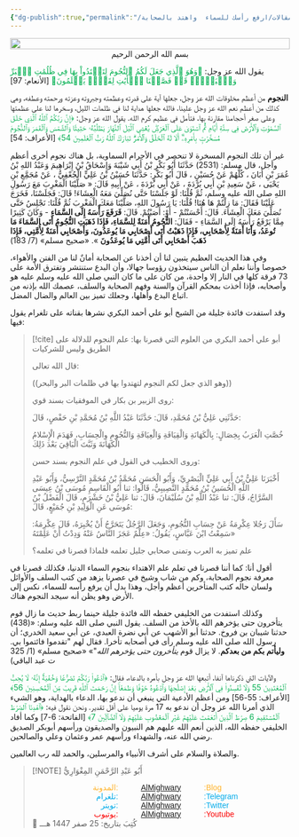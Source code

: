 ```yaml
---
{"dg-publish":true,"permalink":"/مقالات/ارفع رأسك للسماء  واهتد بالصحابة📝/","noteIcon":"✨"}
---
```



<div style=" display: flex; justify-content: center;">
<img style="width:100%; object-fit: cover; object-position: bottom;" src="https://images.unsplash.com/photo-1594906832549-389bd07901c7?q=80&w=688&auto=format&fit=crop&ixlib=rb-4.1.0&ixid=M3wxMjA3fDB8MHxwaG90by1wYWdlfHx8fGVufDB8fHx8fA%3D%3D"/>
</div>
<center>بسم الله الرحمن الرحيم</center>

يقول الله عز وجل: <font color="#00b050">﴿وَهُوَ ٱلَّذِي جَعَلَ لَكُمُ ٱلنُّجُومَ لِتَهۡتَدُواْ بِهَا فِي ظُلُمَٰتِ ٱلۡبَرِّ وَٱلۡبَحۡرِۗ قَدۡ فَصَّلۡنَا ٱلۡأٓيَٰتِ لِقَوۡمٖ يَعۡلَمُونَ﴾</font> [الأنعام: 97]

**النجوم** من أعظم مخلوقات الله عز وجل، جعلها آية على قدرته وعظمته وجبروته وعزته ورحمته وعطفه، وهي كذلك من أعظم نعم الله عز وجل علينا، فالله جعلها هداية لنا في ظلمات الليل، وسخرها لنا على عظمتها وعلى صغر أحجامنا مقارنة بها، فتأمل في عظيم كرم الله. يقول الله عز وجل: <font color="#00b050">﴿إِنَّ رَبَّكُمُ ٱللَّهُ ٱلَّذِي خَلَقَ ٱلسَّمَٰوَٰتِ وَٱلۡأَرۡضَ فِي سِتَّةِ أَيَّامٖ ثُمَّ ٱسۡتَوَىٰ عَلَى ٱلۡعَرۡشِۖ يُغۡشِي ٱلَّيۡلَ ٱلنَّهَارَ يَطۡلُبُهُۥ حَثِيثٗا وَٱلشَّمۡسَ وَٱلۡقَمَرَ وَٱلنُّجُومَ مُسَخَّرَٰتِۭ بِأَمۡرِهِۦٓۗ أَلَا لَهُ ٱلۡخَلۡقُ وَٱلۡأَمۡرُۗ تَبَارَكَ ٱللَّهُ رَبُّ ٱلۡعَٰلَمِينَ 54﴾</font> [الأعراف: 54]

غير أن تلك النجوم المسخرة لا تنحصر في الأجرام السماوية، بل هناك نجوم أخرى أعظم وأجل، قال مسلم:
(2531) حَدَّثَنَا أَبُو بَكْرِ بْنُ أَبِي شَيْبَةَ وَإِسْحَاقُ بْنُ إِبْرَاهِيمَ وَعَبْدُ اللهِ بْنُ عُمَرَ بْنِ أَبَانَ ، كُلُّهُمْ عَنْ حُسَيْنٍ ، قَالَ أَبُو بَكْرٍ: حَدَّثَنَا حُسَيْنُ بْنُ عَلِيٍّ الْجُعْفِيُّ ، عَنْ مُجَمَِّعِ بْنِ يَحْيَى ، عَنْ سَعِيدِ بْنِ أَبِي بُرْدَةَ ، عَنْ أَبِي بُرْدَةَ ، عَنْ أَبِيهِ قَالَ: « صَلَّيْنَا الْمَغْرِبَ مَعَ رَسُولِ اللهِ صلى الله عليه وسلم، ثُمَّ قُلْنَا: لَوْ جَلَسْنَا حَتَّى نُصَلِّيَ مَعَهُ الْعِشَاءَ! قَالَ: فَجَلَسْنَا، فَخَرَجَ عَلَيْنَا فَقَالَ: مَا زِلْتُمْ هَا هُنَا! قُلْنَا: يَا رَسُولَ اللهِ، صَلَّيْنَا مَعَكَ الْمَغْرِبَ ثُمَّ قُلْنَا: نَجْلِسُ حَتَّى نُصَلِّيَ مَعَكَ الْعِشَاءَ. قَالَ: أَحْسَنْتُمْ - أَوْ: أَصَبْتُمْ. قَالَ: **فَرَفَعَ رَأْسَهُ إِلَى السَّمَاءِ** - وَكَانَ كَثِيرًا مِمَّا يَرْفَعُ رَأْسَهُ إِلَى السَّمَاءِ - فَقَالَ: **النُّجُومُ أَمَنَةٌ لِلسَّمَاءِ، فَإِذَا ذَهَبَتِ النُّجُومُ أَتَى السَّمَاءَ مَا تُوعَدُ، وَأَنَا أَمَنَةٌ لِأَصْحَابِي، فَإِذَا ذَهَبْتُ أَتَى أَصْحَابِي مَا يُوعَدُونَ، وَأَصْحَابِي أَمَنَةٌ لِأُمَّتِي، فَإِذَا ذَهَبَ أَصْحَابِي أَتَى أُمَّتِي مَا يُوعَدُونَ** ».
«صحيح مسلم» (7/ 183)

وفي هذا الحديث العظيم يتبين لنا أن أخذنا عن الصحابة أمانٌ لنا من الفتن والأهواء، خصوصا وأننا نعلم أن الناس سيتخذون رؤوسا جهالا، وأن البدع ستنتشر وتفترق الأمة على 73 فرقة كلها في النار إلا واحدة، من كان على ما كان النبي صلى الله عليه وسلم عليه هو وأصحابه، فإذا أخذت بمحكم القرآن والسنة وفهم الصحابة والسلف، عصمك الله بإذنه من اتباع البدع وأهلها، وجعلك تميز بين العالم والضال المضل. 

وقد استفدت فائدة جليلة من الشيخ أبو علي أحمد البكري نشرها بقناته على تلغرام يقول فيها: 
> [!cite] أبو علي أحمد البكري
> من العلوم التي قصرنا بها:
> علم النجوم للدلالة على الطريق وليس للشركيات
> 
> قال الله تعالى:
> 
> ((وهو الذي جعل لكم النجوم لتهتدوا بها في ظلمات البر والبحر))
> 
> روى الزبير بن بكار في الموفقيات بسند قوي:
> 
> حَدَّثَنِي عَلِيُّ بْنُ مُحَمَّدِ، قَالَ: حَدَّثَنَا عَبْدُ اللَّهِ بْنُ مُحَمَّدِ بْنِ حَفْصٍ، قَالَ: 
> 
> خُصَّتِ الْعَرَبُ بِخِصَالٍ: بِالْكَهَانَةِ وَالْقِيَافَةِ وَالْعِيَافَةِ وَالنُّجُومِ وِالْحِسَابِ، فَهَدَمَ الْإِسْلامُ الْكَهَانَةَ وَثَبَّتَ الْبَاقِيَ بَعْدَ ذَلِكَ
> 
> وروى الخطيب في القول في علم النجوم بسند حسن:
> 
> أَخْبَرَنَا عَلِيُّ بْنُ أَبِي عَلِيٍّ الْبَصْرِيِّ، وَأَبُو الْحَسَنِ مُحَمَّدُ بْنُ مُحَمَّدٍ النَّرْسِيُّ، وَأَبُو عَبْدِ اللَّهِ الْحُسَينُ بْنُ مُحَمَّدٍ النَّصِيبِيُّ، قَالُوا: ثنا أَبُو الْقَاسِمِ مُوسَى بْنُ عِيسَى السَّرَّاجُ، قَالَ: ثنا عَبْدُ اللَّهِ بْنُ سُلَيْمَانَ، قَالَ: ثنا عَلِيُّ بْنُ خَشْرَمٍ، قَالَ الْفَضْلُ بْنُ مُوسَى عَنِ الْوَلِيدِ بْنِ جُمَيْعٍ، قَالَ: 
> 
> سَأَلَ رَجُلا عِكْرِمَةُ عَنْ حِسَابِ النُّجُومِ، وَجَعَلَ الرَّجُلُ يَتَحَرَّجُ أَنْ يُخْبِرَهُ، قَالَ عِكْرِمَةُ: سَمِعْتُ ابْنَ عَبَّاسٍ، يَقُولُ: «عِلْمٌ عَجَزَ النَّاسُ عَنْهُ وَدِدْتُ أَنْ عَلِمْتَهُ»
> 
> علم تميز به العرب وتمنى صحابي جليل تعلمه فلماذا قصرنا في تعلمه؟
> 
> 

أقول أنا: كما أننا قصرنا في تعلم علم الاهتداء بنجوم السماء الدنيا، فكذلك قصرنا في معرفة نجوم الصحابة، وكم من شاب وشيخ في عصرنا يزهد من كتب السلف والأوائل ولسان حاله كتب المتأخرين أعظم وأجل، وهذا بدل أن يرفع رأسه للسماء، نكس إلى الأرض وهو يظن أنه سيجد النجوم هناك. 

وكذلك استفدت من الخليفي حفظه الله فائدة جليلة حينما ربط حديث ما زال قوم يتأخرون حتى يؤخرهم الله بالأخذ من السلف. 
يقول النبي صلى الله عليه وسلم: «(438) حدثنا شيبان بن فروخ. حدثنا أبو الأشهب عن أبي نضرة العبدي، عن أبي سعيد الخدري؛ أن رسول الله صلى الله عليه وسلم رأى في أصحابه تأخرا. فقال لهم "تقدموا فائتموا بي. **وليأتم بكم من بعدكم**. لا يزال ‌قوم *‌يتأخرون حتى يؤخرهم الله*"»
   «صحيح مسلم» (1/ 325 ت عبد الباقي)

والآيات التي ذكرناها آنفا، أتبعها الله عز وجل بأمره بالدعاء، فقال: <font color="#00b050">﴿ٱدۡعُواْ رَبَّكُمۡ تَضَرُّعٗا وَخُفۡيَةًۚ إِنَّهُۥ لَا يُحِبُّ ٱلۡمُعۡتَدِينَ 55 وَلَا تُفۡسِدُواْ فِي ٱلۡأَرۡضِ بَعۡدَ إِصۡلَٰحِهَا وَٱدۡعُوهُ خَوۡفٗا وَطَمَعًاۚ إِنَّ رَحۡمَتَ ٱللَّهِ قَرِيبٞ مِّنَ ٱلۡمُحۡسِنِينَ 56﴾</font> [الأعراف: 55-56]
ومن أعظم الأدعية التي ينبغي أن ندعو بها، الدعاء بالهداية، وهو الشيء الذي أمرنا الله عز وجل أن ندعو به 17 مرة يوميا على أقل تقدير.
ونحن نقول فيه: <font color="#00b050">﴿ٱهۡدِنَا ٱلصِّرَٰطَ ٱلۡمُسۡتَقِيمَ 6 صِرَٰطَ ٱلَّذِينَ أَنۡعَمۡتَ عَلَيۡهِمۡ غَيۡرِ ٱلۡمَغۡضُوبِ عَلَيۡهِمۡ وَلَا ٱلضَّآلِّينَ 7﴾</font> [الفاتحة: 6-7]
وكما أفاد الخليفي حفظه الله، الذين أنعم الله عليهم هم النبيون والصديقون ورأسهم أبوبكر الصديق رضي الله عنه، والشهداء ورأسهم عمر وعثمان وعلي والصالحين.

والصلاة والسلام على أشرف الأنبياء والمرسلين، والحمد لله رب العالمين.

> [!NOTE]   أَبُو عَبْدِ الرَّحْمَنِ المِغْوَارِيُّ 
> <div style="display: flex; width: 100%; text-align: center; font-family: sans-serif;"> <div style="flex: 1; text-align: right; color: #ffb329;">المدونة:</div>     <div style="flex: 1;">    <a href="https://almighwary.netlify.app">AlMighwary</a>  </div><div style="flex: 1; text-align: left; color: #ffb329;">:Blog</div></div>
>     <div style="display: flex; width: 100%; text-align: center; font-family: sans-serif;"> <div style="flex: 1; text-align: right; color: #01abe9;">تلغرام:</div>      <div style="flex: 1;">        <a href="https://t.me/AlMighwary">AlMighwary</a>      </div>      <div style="flex: 1; text-align: left; color: #01abe9;">:Telegram</div>   </div>
>    
>    <div style="display: flex; width: 100%; text-align: center; font-family: sans-serif;">     <div style="flex: 1; text-align: right; color: #01abe9;">تويتر:</div>      <div style="flex: 1;">       <a href="https://x.com/AlMighwary">AlMighwary</a>      </div>     <div style="flex: 1; text-align: left; color: #01abe9;">:Twitter</div>    </div> <div style="display: flex; width: 100%; text-align: center; font-family: sans-serif;">      <div style="flex: 1; text-align: right; color: #fb0101;">يوتيوب:</div><div style="flex: 1;"> <a href="https://www.youtube.com/@AlMighwary">AlMighwary</a>      </div>  <div style="flex: 1; text-align: left; color: #fb0101;">:Youtube</div>   </div>   
>    <footer>📅 كُتِبَ  بتاريخ: 25 صفر 1447 هـــ</footer>
 
 
 